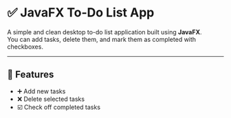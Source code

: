 # ✅ JavaFX To-Do List App

A simple and clean desktop to-do list application built using **JavaFX**.  
You can add tasks, delete them, and mark them as completed with checkboxes.

---

## 🧠 Features

- ➕ Add new tasks
- ❌ Delete selected tasks
- ☑️ Check off completed tasks
